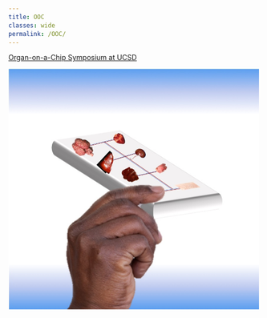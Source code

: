 ```yaml
---
title: OOC
classes: wide
permalink: /OOC/
---
```


<a href="https://altresearchucsd.wordpress.com/"> Organ-on-a-Chip Symposium at UCSD </a>



<img src="/assets/images/OOC.jpg" width="500">
